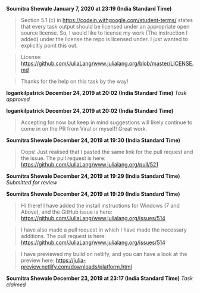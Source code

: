 **Soumitra Shewale January 7, 2020 at 23:19 (India Standard Time)**
> Section 5.1 (c) in https://codein.withgoogle.com/student-terms/ states that every task output should be licensed under an appropriate open source license. So, I would like to license my work (The instruction I added) under the license the repo is licensed under. I just wanted to explicitly point this out.

> License:
> https://github.com/JuliaLang/www.julialang.org/blob/master/LICENSE.md

> Thanks for the help on this task by the way!

**logankilpatrick December 24, 2019 at 20:02 (India Standard Time)**
_Task approved_

**logankilpatrick December 24, 2019 at 20:02 (India Standard Time)**
> Accepting for now but keep in mind suggestions will likely continue to come in on the PR from Viral or myself! Great work.

**Soumitra Shewale December 24, 2019 at 19:30 (India Standard Time)**
> Oops! Just realised that I pasted the same link for the pull request and the issue. The pull request is here: https://github.com/JuliaLang/www.julialang.org/pull/521

**Soumitra Shewale December 24, 2019 at 19:29 (India Standard Time)**
_Submitted for review_

**Soumitra Shewale December 24, 2019 at 19:29 (India Standard Time)**
> Hi there! I have added the install instructions for Windows (7 and Above), and the GitHub issue is here: https://github.com/JuliaLang/www.julialang.org/issues/514

> I have also made a pull request in which I have made the necessary additions. The pull request is here: https://github.com/JuliaLang/www.julialang.org/issues/514

> I have previewed my build on netlify, and you can have a look at the preview here: https://julia-preview.netlify.com/downloads/platform.html

**Soumitra Shewale December 23, 2019 at 23:17 (India Standard Time)**
_Task claimed_